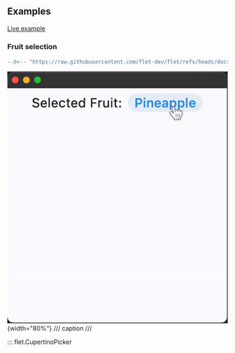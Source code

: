 ## Examples

[Live example](https://flet-controls-gallery.fly.dev/dialogs/cupertinotimerpicker)

### Fruit selection

```python
--8<-- "https://raw.githubusercontent.com/flet-dev/flet/refs/heads/docs/sdk/python/examples/python/controls/cupertino-picker/fruit-selection.py"
```

![fruit-selection](https://raw.githubusercontent.com/flet-dev/flet/docs/sdk/python/examples/python/controls/cupertino-picker/media/fruit-selection.gif){width="80%"}
/// caption
///


::: flet.CupertinoPicker
